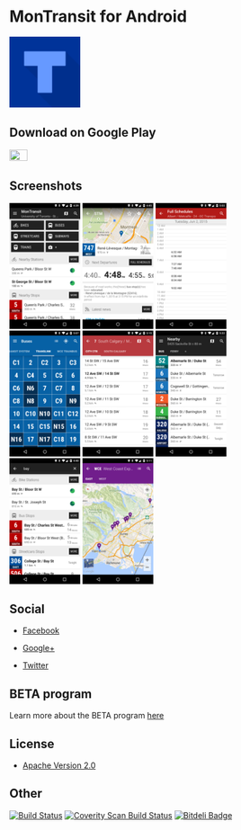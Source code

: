 # MonTransit for Android

<img width="25%" height="25%" src="https://raw.githubusercontent.com/mtransitapps/mtransit-for-android/master/src/main/play/listings/en-US/graphics/icon/1.png"/>

## Download on Google Play

<a href="https://play.google.com/store/apps/details?id=org.mtransit.android"><img width="25%" height="25%" src="https://play.google.com/intl/en_us/badges/images/apps/en-play-badge.png"/></a>

## Screenshots

<img width="25%" height="25%" src="https://raw.githubusercontent.com/mtransitapps/mtransit-for-android/master/src/main/play/listings/en-US/graphics/phone-screenshots/1.png"/>
<img width="25%" height="25%" src="https://raw.githubusercontent.com/mtransitapps/mtransit-for-android/master/src/main/play/listings/en-US/graphics/phone-screenshots/2.png"/>
<img width="25%" height="25%" src="https://raw.githubusercontent.com/mtransitapps/mtransit-for-android/master/src/main/play/listings/en-US/graphics/phone-screenshots/3.png"/>
<img width="25%" height="25%" src="https://raw.githubusercontent.com/mtransitapps/mtransit-for-android/master/src/main/play/listings/en-US/graphics/phone-screenshots/4.png"/>
<img width="25%" height="25%" src="https://raw.githubusercontent.com/mtransitapps/mtransit-for-android/master/src/main/play/listings/en-US/graphics/phone-screenshots/5.png"/>
<img width="25%" height="25%" src="https://raw.githubusercontent.com/mtransitapps/mtransit-for-android/master/src/main/play/listings/en-US/graphics/phone-screenshots/6.png"/>
<img width="25%" height="25%" src="https://raw.githubusercontent.com/mtransitapps/mtransit-for-android/master/src/main/play/listings/en-US/graphics/phone-screenshots/7.png"/>
<img width="25%" height="25%" src="https://raw.githubusercontent.com/mtransitapps/mtransit-for-android/master/src/main/play/listings/en-US/graphics/phone-screenshots/8.png"/>

## Social

* [Facebook](https://www.facebook.com/MonTransit)

* [Google+](http://gplus.to/MonTransit/)

* [Twitter](https://twitter.com/montransit)

## BETA program

Learn more about the BETA program [here](https://github.com/mtransitapps/mtransit-for-android/wiki/BETA)

## License

* [Apache Version 2.0](http://www.apache.org/licenses/LICENSE-2.0.html)

## Other

[![Build Status](https://travis-ci.org/mtransitapps/gradle-project.svg)](https://travis-ci.org/mtransitapps/gradle-project)
[![Coverity Scan Build Status](https://scan.coverity.com/projects/3792/badge.svg)](https://scan.coverity.com/projects/3792)
[![Bitdeli Badge](https://d2weczhvl823v0.cloudfront.net/mtransitapps/mtransit-for-android/trend.png)](https://bitdeli.com/free)
